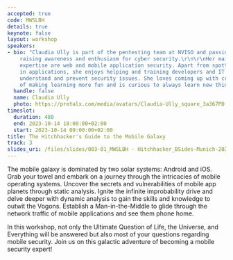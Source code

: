 ```yaml
---
accepted: true
code: MWSLBH
details: true
keynote: false
layout: workshop
speakers:
- bio: "Claudia Ully is part of the pentesting team at NVISO and passionate about
    raising awareness and enthusiasm for cyber security.​\r\n\r\n​Her main area of
    expertise are web and mobile application security. Apart from spotting vulnerabilities
    in applications, she enjoys helping and training developers and IT staff to better
    understand and prevent security issues. She loves coming up with creative ways
    of making learning more fun and is curious to always learn new things herself.​"
  handle: false
  name: Claudia Ully
  photo: https://pretalx.com/media/avatars/Claudia-Ully_square_3a367PD.jpg
timeslot:
  duration: 480
  end: 2023-10-14 18:00:00+02:00
  start: 2023-10-14 09:00:00+02:00
title: The Hitchhacker's Guide to the Mobile Galaxy
track: 3
slides_uri: /files/slides/003-01_MWSLBH - Hitchhacker_BSides-Munich-2023_Handout.pdf
---
```


The mobile galaxy is dominated by two solar systems: Android and iOS.
Grab your towel and embark on a journey through the intricacies of mobile operating systems.
Uncover the secrets and vulnerabilities of mobile app planets through static analysis.
Ignite the infinite improbability drive and delve deeper with dynamic analysis to gain the skills and knowledge to outwit the Vogons.
Establish a Man-in-the-Middle to glide through the network traffic of mobile applications and see them phone home.

In this workshop, not only the Ultimate Question of Life, the Universe, and Everything will be answered but also most of your questions regarding mobile security.
Join us on this galactic adventure of becoming a mobile security expert!